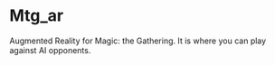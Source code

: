 # Mtg_ar
Augmented Reality for Magic: the Gathering. It is where you can play against AI opponents.
